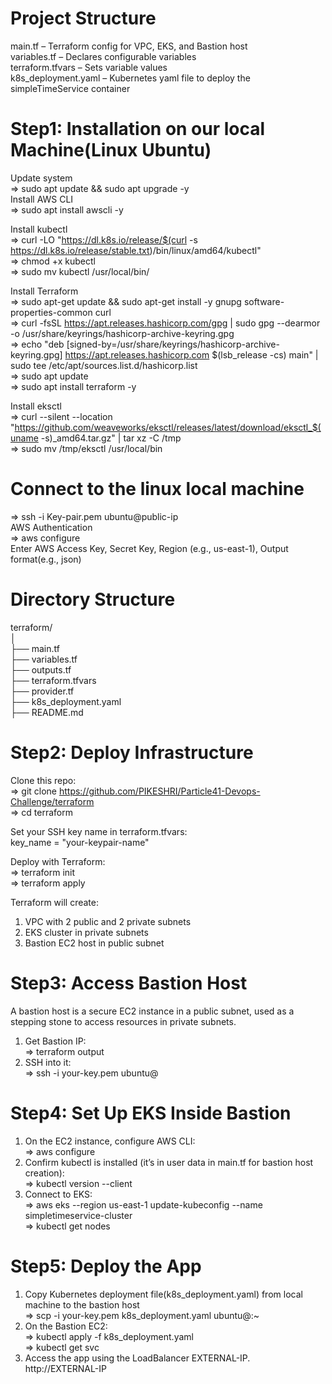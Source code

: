 # Project Structure
main.tf – Terraform config for VPC, EKS, and Bastion host  
variables.tf – Declares configurable variables  
terraform.tfvars – Sets variable values  
k8s_deployment.yaml – Kubernetes yaml file to deploy the simpleTimeService container  

# Step1: Installation on our local Machine(Linux Ubuntu)
Update system  
=> sudo apt update && sudo apt upgrade -y  
Install AWS CLI  
=> sudo apt install awscli -y  

Install kubectl  
=> curl -LO "https://dl.k8s.io/release/$(curl -s https://dl.k8s.io/release/stable.txt)/bin/linux/amd64/kubectl"  
=> chmod +x kubectl  
=> sudo mv kubectl /usr/local/bin/  

Install Terraform  
=> sudo apt-get update && sudo apt-get install -y gnupg software-properties-common curl  
=> curl -fsSL https://apt.releases.hashicorp.com/gpg | sudo gpg --dearmor -o /usr/share/keyrings/hashicorp-archive-keyring.gpg   
=> echo "deb [signed-by=/usr/share/keyrings/hashicorp-archive-keyring.gpg] https://apt.releases.hashicorp.com $(lsb_release -cs)  main" | sudo tee /etc/apt/sources.list.d/hashicorp.list  
=> sudo apt update  
=> sudo apt install terraform -y  

Install eksctl  
=> curl --silent --location "https://github.com/weaveworks/eksctl/releases/latest/download/eksctl_$(uname -s)_amd64.tar.gz" | tar xz -C /tmp  
=> sudo mv /tmp/eksctl /usr/local/bin  

# Connect to the linux local machine  
=> ssh -i Key-pair.pem ubuntu@public-ip  
AWS Authentication  
=> aws configure  
Enter AWS Access Key, Secret Key, Region (e.g., us-east-1), Output format(e.g., json)  

# Directory Structure
terraform/  
│  
├── main.tf   
├── variables.tf  
├── outputs.tf  
├── terraform.tfvars  
├── provider.tf  
├── k8s_deployment.yaml  
├── README.md  


# Step2: Deploy Infrastructure
Clone this repo:  
=> git clone https://github.com/PIKESHRI/Particle41-Devops-Challenge/terraform   
=> cd terraform  

Set your SSH key name in terraform.tfvars:  
key_name = "your-keypair-name"  

Deploy with Terraform:  
=> terraform init  
=> terraform apply  

Terraform will create:  
1. VPC with 2 public and 2 private subnets  
2. EKS cluster in private subnets  
3. Bastion EC2 host in public subnet  

# Step3: Access Bastion Host  
A bastion host is a secure EC2 instance in a public subnet, used as a stepping stone to access resources in private subnets.  
1. Get Bastion IP:  
   => terraform output  
3. SSH into it:  
   => ssh -i your-key.pem ubuntu@<bastion-ip>  

# Step4: Set Up EKS Inside Bastion  
1. On the EC2 instance, configure AWS CLI:  
   => aws configure  
3. Confirm kubectl is installed (it’s in user data in main.tf for bastion host creation):  
   => kubectl version --client  
5. Connect to EKS:  
   => aws eks --region us-east-1 update-kubeconfig --name simpletimeservice-cluster  
   => kubectl get nodes  

# Step5: Deploy the App  
1. Copy Kubernetes deployment file(k8s_deployment.yaml) from local machine to the bastion host  
  => scp -i your-key.pem k8s_deployment.yaml ubuntu@<bastion-ip>:~  
2. On the Bastion EC2:  
   => kubectl apply -f k8s_deployment.yaml  
   => kubectl get svc  
3. Access the app using the LoadBalancer EXTERNAL-IP.  
   http://EXTERNAL-IP  







